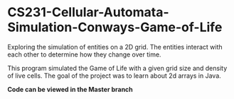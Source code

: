 # CS231-Cellular-Automata-Simulation-Conways-Game-of-Life
Exploring the simulation of entities on a 2D grid. The entities interact with each other to determine how they change over time.

This program simulated the Game of Life with a given grid size and density of live cells. The goal of the project was to learn about 2d arrays in Java. 

**Code can be viewed in the Master branch**
